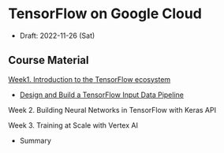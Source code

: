 # TensorFlow on Google Cloud

* Draft: 2022-11-26 (Sat)

## Course Material

[Week1. Introduction to the TensorFlow ecosystem](1-1-intro-to-the-tensorflow-ecosystem.md)

* [Design and Build a TensorFlow Input Data Pipeline](1-2-design-and-build-a-tensorflow-input-data-pipeline.md)

Week 2. Building Neural Networks in TensorFlow with Keras API

Week 3. Training at Scale with Vertex AI

* Summary


